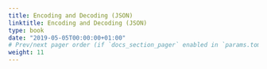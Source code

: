 ```yaml
---
title: Encoding and Decoding (JSON)
linktitle: Encoding and Decoding (JSON)
type: book
date: "2019-05-05T00:00:00+01:00"
# Prev/next pager order (if `docs_section_pager` enabled in `params.toml`)
weight: 11
---
```

